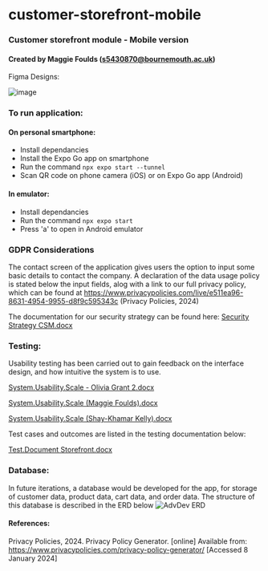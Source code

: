 # customer-storefront-mobile

### Customer storefront module - Mobile version
#### Created by Maggie Foulds (s5430870@bournemouth.ac.uk)

Figma Designs:

![image](https://github.com/BUAdvDev2023/customer-storefront-mobile/assets/91216061/d662d03f-33a9-4f7c-b14c-3a945620e5a2)

### To run application:
#### On personal smartphone:
- Install dependancies
- Install the Expo Go app on smartphone
- Run the command `npx expo start --tunnel`
- Scan QR code on phone camera (iOS) or on Expo Go app (Android)
#### In emulator:
- Install dependancies
- Run the command `npx expo start`
- Press 'a' to open in Android emulator

### GDPR Considerations
The contact screen of the application gives users the option to input some basic details to contact the company. A declaration of the data usage policy is stated below the input fields, alog with a link to our full privacy policy, which can be found at https://www.privacypolicies.com/live/e511ea96-8631-4954-9955-d8f9c595343c (Privacy Policies, 2024)

The documentation for our security strategy can be found here:
[Security Strategy CSM.docx](https://github.com/BUAdvDev2023/customer-storefront-mobile/files/13889053/Security.Strategy.CSM.docx)

### Testing:
Usability testing has been carried out to gain feedback on the interface design, and how intuitive the system is to use.

[System.Usability.Scale - Olivia Grant 2.docx](https://github.com/BUAdvDev2023/customer-storefront-mobile/files/13889160/System.Usability.Scale.-.Olivia.Grant.2.docx)

[System.Usability.Scale (Maggie Foulds).docx](https://github.com/BUAdvDev2023/customer-storefront-mobile/files/13889280/System.Usability.Scale.Maggie.Foulds.docx)

[System.Usability.Scale (Shay-Khamar Kelly).docx](https://github.com/BUAdvDev2023/customer-storefront-mobile/files/13890320/System.Usability.Scale.Shay-Khamar.Kelly.docx)

Test cases and outcomes are listed in the testing documentation below:

[Test.Document Storefront.docx](https://github.com/BUAdvDev2023/customer-storefront-mobile/files/13889839/Test.Document.Storefront.docx)


### Database:
In future iterations, a database would be developed for the app, for storage of customer data, product data, cart data, and order data. The structure of this database is described in the ERD below
![AdvDev ERD](https://github.com/BUAdvDev2023/customer-storefront-mobile/assets/91216061/0595cec1-90a7-48a5-a7b6-b55d392bd333)


#### References:
Privacy Policies, 2024. Privacy Policy Generator. [online] Available from: https://www.privacypolicies.com/privacy-policy-generator/ [Accessed 8 January 2024]
